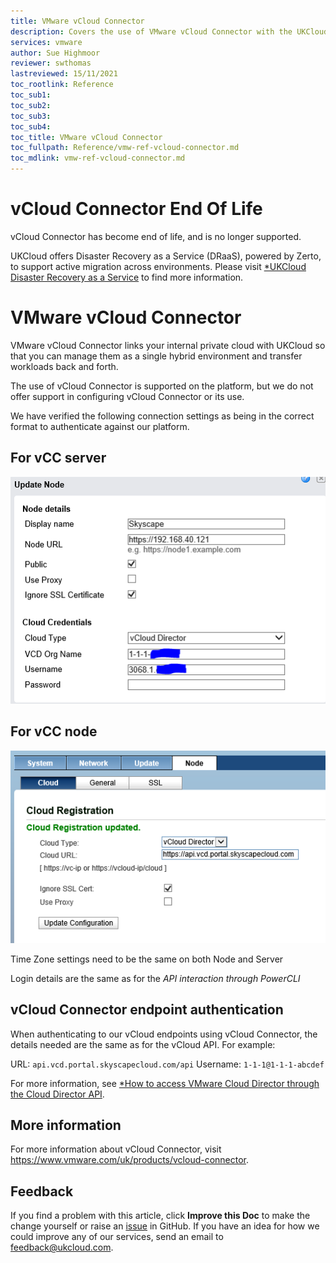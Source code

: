 ```yaml
---
title: VMware vCloud Connector
description: Covers the use of VMware vCloud Connector with the UKCloud platform
services: vmware
author: Sue Highmoor
reviewer: swthomas
lastreviewed: 15/11/2021
toc_rootlink: Reference
toc_sub1: 
toc_sub2:
toc_sub3:
toc_sub4:
toc_title: VMware vCloud Connector
toc_fullpath: Reference/vmw-ref-vcloud-connector.md
toc_mdlink: vmw-ref-vcloud-connector.md
---
```

# vCloud Connector End Of Life

vCloud Connector has become end of life, and is no longer supported. 

UKCloud offers Disaster Recovery as a Service (DRaaS), powered by Zerto, to support active migration across environments. 
Please visit [*UKCloud Disaster Recovery as a Service](vmw-how-access-vcloud-api.md#finding-your-cloud-director-api-credentials) to find more information.


# VMware vCloud Connector

VMware vCloud Connector links your internal private cloud with UKCloud so that you can manage them as a single hybrid environment and transfer workloads back and forth.

The use of vCloud Connector is supported on the platform, but we do not offer support in configuring vCloud Connector or its use.

We have verified the following connection settings as being in the correct format to authenticate against our platform.

## For vCC server

![vCloud Connector Node Details](images/update_node.png)

## For vCC node

![vCloud Registration details](images/cloud_registration.png)

Time Zone settings need to be the same on both Node and Server

Login details are the same as for the *API interaction through PowerCLI*

## vCloud Connector endpoint authentication

When authenticating to our vCloud endpoints using vCloud Connector, the details needed are the same as for the vCloud API. For example:

URL: `api.vcd.portal.skyscapecloud.com/api`
Username: `1-1-1@1-1-1-abcdef`

For more information, see [*How to access VMware Cloud Director through the Cloud Director API](vmw-how-access-vcloud-api.md#finding-your-cloud-director-api-credentials).

## More information

For more information about vCloud Connector, visit https://www.vmware.com/uk/products/vcloud-connector.

## Feedback

If you find a problem with this article, click **Improve this Doc** to make the change yourself or raise an [issue](https://github.com/UKCloud/documentation/issues) in GitHub. If you have an idea for how we could improve any of our services, send an email to <feedback@ukcloud.com>.
